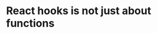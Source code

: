 # React hooks is not just about functions


<!--stackedit_data:
eyJoaXN0b3J5IjpbMTMwMjg4MDgyN119
-->